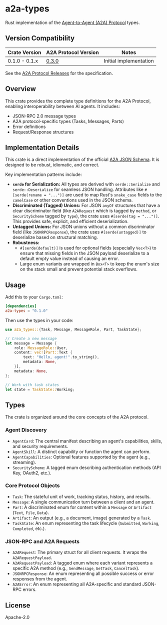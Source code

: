 # a2a-types

Rust implementation of the [Agent-to-Agent (A2A) Protocol](https://github.com/a2aproject/A2A) types.

## Version Compatibility

| Crate Version | A2A Protocol Version | Notes |
|---------------|---------------------|-------|
| 0.1.0 - 0.1.x | [0.3.0](https://github.com/a2aproject/A2A/releases/tag/v0.3.0) | Initial implementation |


See the [A2A Protocol Releases](https://github.com/a2aproject/A2A/releases/) for the specification.

## Overview

This crate provides the complete type definitions for the A2A Protocol, enabling interoperability between AI agents. It includes:

- JSON-RPC 2.0 message types
- A2A protocol-specific types (Tasks, Messages, Parts)
- Error definitions
- Request/Response structures

## Implementation Details

This crate is a direct implementation of the official [A2A JSON Schema](https://github.com/a2aproject/A2A/blob/8d57eba286de756176892518a8fc39b0ac2ccefb/specification/json/a2a.json). It is designed to be robust, idiomatic, and correct.

Key implementation patterns include:

- **`serde` for Serialization:** All types are derived with `serde::Serialize` and `serde::Deserialize` for seamless JSON handling. Attributes like `#[serde(rename = "...")]` are used to map Rust's `snake_case` fields to the `camelCase` or other conventions used in the JSON schema.
- **Discriminated (Tagged) Unions:** For JSON `anyOf` structures that have a clear discriminator field (like `A2ARequest` which is tagged by `method`, or `SecurityScheme` tagged by `type`), the crate uses `#[serde(tag = "...")]`. This provides safe, explicit, and efficient deserialization.
- **Untagged Unions:** For JSON unions without a common discriminator field (like `JSONRPCResponse`), the crate uses `#[serde(untagged)]` to deserialize based on structural matching.
- **Robustness:**
    - `#[serde(default)]` is used for optional fields (especially `Vec<T>`) to ensure that missing fields in the JSON payload deserialize to a default empty value instead of causing an error.
    - Large enum variants are wrapped in `Box<T>` to keep the enum's size on the stack small and prevent potential stack overflows.

## Usage

Add this to your `Cargo.toml`:

```toml
[dependencies]
a2a-types = "0.1.0"
```

Then use the types in your code:

```rust
use a2a_types::{Task, Message, MessageRole, Part, TaskState};

// Create a new message
let message = Message {
    role: MessageRole::User,
    content: vec![Part::Text {
        text: "Hello, agent!".to_string(),
        metadata: None,
    }],
    metadata: None,
};

// Work with task states
let state = TaskState::Working;
```

## Types

The crate is organized around the core concepts of the A2A protocol.

### Agent Discovery
- `AgentCard`: The central manifest describing an agent's capabilities, skills, and security requirements.
- `AgentSkill`: A distinct capability or function the agent can perform.
- `AgentCapabilities`: Optional features supported by the agent (e.g., streaming).
- `SecurityScheme`: A tagged enum describing authentication methods (API Key, OAuth2, etc.).

### Core Protocol Objects
- `Task`: The stateful unit of work, tracking status, history, and results.
- `Message`: A single communication turn between a client and an agent.
- `Part`: A discriminated enum for content within a `Message` or `Artifact` (`Text`, `File`, `Data`).
- `Artifact`: An output (e.g., a document, image) generated by a `Task`.
- `TaskState`: An enum representing the task lifecycle (`Submitted`, `Working`, `Completed`, etc.).

### JSON-RPC and A2A Requests
- `A2ARequest`: The primary struct for all client requests. It wraps the `A2ARequestPayload`.
- `A2ARequestPayload`: A tagged enum where each variant represents a specific A2A method (e.g., `SendMessage`, `GetTask`, `CancelTask`).
- `JSONRPCResponse`: An enum representing all possible success or error responses from the agent.
- `A2AError`: An enum representing all A2A-specific and standard JSON-RPC errors.

## License

Apache-2.0